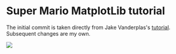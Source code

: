 # Super Mario MatplotLib tutorial
The initial commit is taken directly from Jake Vanderplas's [tutorial](http://jakevdp.github.io/blog/2013/01/13/hacking-super-mario-bros-with-python/).  Subsequent changes are my own.

![](https://dl.dropboxusercontent.com/u/17949100/OGP/mario_animation.gif)